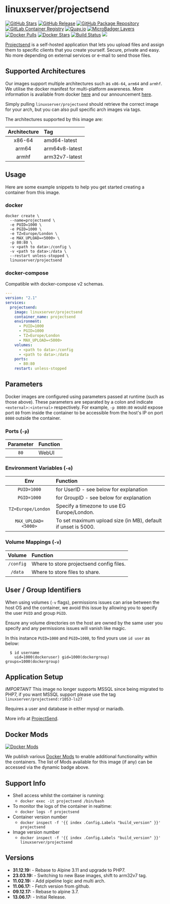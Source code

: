 # linuxserver/projectsend

[![GitHub Stars](https://img.shields.io/github/stars/linuxserver/docker-projectsend.svg?style=flat-square&color=E68523&logo=github&logoColor=FFFFFF)](https://github.com/linuxserver/docker-projectsend) [![GitHub Release](https://img.shields.io/github/release/linuxserver/docker-projectsend.svg?style=flat-square&color=E68523&logo=github&logoColor=FFFFFF)](https://github.com/linuxserver/docker-projectsend/releases) [![GitHub Package Repository](https://img.shields.io/static/v1.svg?style=flat-square&color=E68523&label=linuxserver.io&message=GitHub%20Package&logo=github&logoColor=FFFFFF)](https://github.com/linuxserver/docker-projectsend/packages) [![GitLab Container Registry](https://img.shields.io/static/v1.svg?style=flat-square&color=E68523&label=linuxserver.io&message=GitLab%20Registry&logo=gitlab&logoColor=FFFFFF)](https://gitlab.com/Linuxserver.io/docker-projectsend/container_registry) [![Quay.io](https://img.shields.io/static/v1.svg?style=flat-square&color=E68523&label=linuxserver.io&message=Quay.io)](https://quay.io/repository/linuxserver.io/projectsend) [![MicroBadger Layers](https://img.shields.io/microbadger/layers/linuxserver/projectsend.svg?style=flat-square&color=E68523)](https://microbadger.com/images/linuxserver/projectsend) [![Docker Pulls](https://img.shields.io/docker/pulls/linuxserver/projectsend.svg?style=flat-square&color=E68523&label=pulls&logo=docker&logoColor=FFFFFF)](https://hub.docker.com/r/linuxserver/projectsend) [![Docker Stars](https://img.shields.io/docker/stars/linuxserver/projectsend.svg?style=flat-square&color=E68523&label=stars&logo=docker&logoColor=FFFFFF)](https://hub.docker.com/r/linuxserver/projectsend) [![Build Status](https://ci.linuxserver.io/view/all/job/Docker-Pipeline-Builders/job/docker-projectsend/job/master/badge/icon?style=flat-square)](https://ci.linuxserver.io/job/Docker-Pipeline-Builders/job/docker-projectsend/job/master/) [![](https://lsio-ci.ams3.digitaloceanspaces.com/linuxserver/projectsend/latest/badge.svg)](https://lsio-ci.ams3.digitaloceanspaces.com/linuxserver/projectsend/latest/index.html)

[Projectsend](http://www.projectsend.org) is a self-hosted application that lets you upload files and assign them to specific clients that you create yourself. Secure, private and easy. No more depending on external services or e-mail to send those files.

## Supported Architectures

Our images support multiple architectures such as `x86-64`, `arm64` and `armhf`. We utilise the docker manifest for multi-platform awareness. More information is available from docker [here](https://github.com/docker/distribution/blob/master/docs/spec/manifest-v2-2.md#manifest-list) and our announcement [here](https://blog.linuxserver.io/2019/02/21/the-lsio-pipeline-project/).

Simply pulling `linuxserver/projectsend` should retrieve the correct image for your arch, but you can also pull specific arch images via tags.

The architectures supported by this image are:

| Architecture | Tag |
| :---: | :--- |
| x86-64 | amd64-latest |
| arm64 | arm64v8-latest |
| armhf | arm32v7-latest |

## Usage

Here are some example snippets to help you get started creating a container from this image.

### docker

```text
docker create \
  --name=projectsend \
  -e PUID=1000 \
  -e PGID=1000 \
  -e TZ=Europe/London \
  -e MAX_UPLOAD=<5000> \
  -p 80:80 \
  -v <path to data>:/config \
  -v <path to data>:/data \
  --restart unless-stopped \
  linuxserver/projectsend
```

### docker-compose

Compatible with docker-compose v2 schemas.

```yaml
---
version: "2.1"
services:
  projectsend:
    image: linuxserver/projectsend
    container_name: projectsend
    environment:
      - PUID=1000
      - PGID=1000
      - TZ=Europe/London
      - MAX_UPLOAD=<5000>
    volumes:
      - <path to data>:/config
      - <path to data>:/data
    ports:
      - 80:80
    restart: unless-stopped
```

## Parameters

Docker images are configured using parameters passed at runtime \(such as those above\). These parameters are separated by a colon and indicate `<external>:<internal>` respectively. For example, `-p 8080:80` would expose port `80` from inside the container to be accessible from the host's IP on port `8080` outside the container.

### Ports \(`-p`\)

| Parameter | Function |
| :---: | :--- |
| `80` | WebUI |

### Environment Variables \(`-e`\)

| Env | Function |
| :---: | :--- |
| `PUID=1000` | for UserID - see below for explanation |
| `PGID=1000` | for GroupID - see below for explanation |
| `TZ=Europe/London` | Specify a timezone to use EG Europe/London. |
| `MAX_UPLOAD=<5000>` | To set maximum upload size \(in MB\), default if unset is 5000. |

### Volume Mappings \(`-v`\)

| Volume | Function |
| :---: | :--- |
| `/config` | Where to store projectsend config files. |
| `/data` | Where to store files to share. |

## User / Group Identifiers

When using volumes \(`-v` flags\), permissions issues can arise between the host OS and the container, we avoid this issue by allowing you to specify the user `PUID` and group `PGID`.

Ensure any volume directories on the host are owned by the same user you specify and any permissions issues will vanish like magic.

In this instance `PUID=1000` and `PGID=1000`, to find yours use `id user` as below:

```text
  $ id username
    uid=1000(dockeruser) gid=1000(dockergroup) groups=1000(dockergroup)
```

## Application Setup

_IMPORTANT_ This image no longer supports MSSQL since being migrated to PHP7, if you want MSSQL support please use the tag `linuxserver/projectsend:r1053-ls27`

Requires a user and database in either mysql or mariadb.

More info at [ProjectSend](http://www.projectsend.org).

## Docker Mods

[![Docker Mods](https://img.shields.io/badge/dynamic/yaml?style=for-the-badge&color=E68523&label=mods&query=%24.mods%5B%27projectsend%27%5D.mod_count&url=https%3A%2F%2Fraw.githubusercontent.com%2Flinuxserver%2Fdocker-mods%2Fmaster%2Fmod-list.yml)](https://mods.linuxserver.io/?mod=projectsend)

We publish various [Docker Mods](https://github.com/linuxserver/docker-mods) to enable additional functionality within the containers. The list of Mods available for this image \(if any\) can be accessed via the dynamic badge above.

## Support Info

* Shell access whilst the container is running:
  * `docker exec -it projectsend /bin/bash`
* To monitor the logs of the container in realtime:
  * `docker logs -f projectsend`
* Container version number
  * `docker inspect -f '{{ index .Config.Labels "build_version" }}' projectsend`
* Image version number
  * `docker inspect -f '{{ index .Config.Labels "build_version" }}' linuxserver/projectsend`

## Versions

* **31.12.19:** - Rebase to Alpine 3.11 and upgrade to PHP7.
* **23.03.19:** - Switching to new Base images, shift to arm32v7 tag.
* **11.02.19:** - Add pipeline logic and multi arch.
* **11.06.17:** - Fetch version from github.
* **09.12.17:** - Rebase to alpine 3.7.
* **13.06.17:** - Initial Release.

